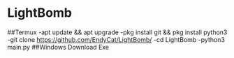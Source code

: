 # LightBomb
##Termux
-apt update && apt upgrade
-pkg install git && pkg install python3
-git clone https://github.com/EndyCat/LightBomb/
-cd LightBomb
-python3 main.py
##Windows
Download Exe
